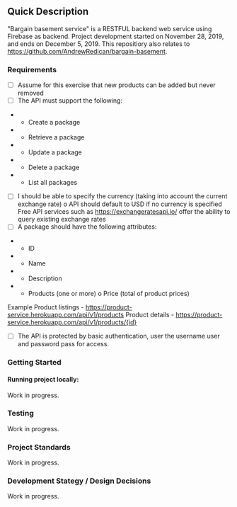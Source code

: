 ## Quick Description

"Bargain basement service" is a RESTFUL backend web service using Firebase as backend. Project development started on November 28, 2019, and ends on December 5, 2019. This repositiory also relates to https://github.com/AndrewRedican/bargain-basement.

### Requirements

- [ ] Assume for this exercise that new products can be added but never removed
- [ ] The API must support the following:
- - Create a package
- - Retrieve a package
- - Update a package
- - Delete a package
- - List all packages
- [ ] I should be able to specify the currency (taking into account the current exchange rate) o API should default to USD if no currency is specified Free API services such as https://exchangeratesapi.io/ offer the ability to query existing exchange rates
- [ ] A package should have the following attributes:
- - ID
- - Name
- - Description
- - Products (one or more) o Price (total of product prices)

Example
Product listings - https://product-service.herokuapp.com/api/v1/products Product details - https://product-service.herokuapp.com/api/v1/products/{id}

- [ ] The API is protected by basic authentication, user the username user and password pass for access.

### Getting Started

#### Running project locally:

Work in progress.

### Testing

Work in progress.

### Project Standards

Work in progress.

### Development Stategy / Design Decisions

Work in progress.
